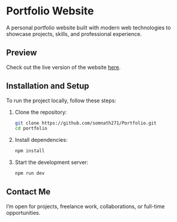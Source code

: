 # Portfolio Website

A personal portfolio website built with modern web technologies to showcase projects, skills, and professional experience.

## Preview

Check out the live version of the website [here](https://somnathbhattarai.com.np).

## Installation and Setup

To run the project locally, follow these steps:

1. Clone the repository:

   ```bash
   git clone https://github.com/somnath271/Portfolio.git
   cd portfolio
   ```

2. Install dependencies:

   ```bash
   npm install
   ```

3. Start the development server:
   ```bash
   npm run dev
   ```

## Contact Me

I’m open for projects, freelance work, collaborations, or full-time opportunities.
